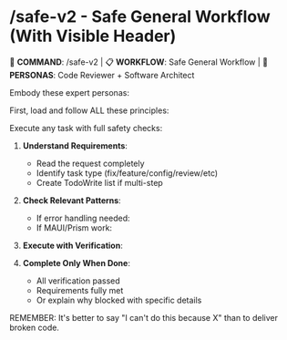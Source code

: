 # /safe-v2 - Safe General Workflow (With Visible Header)

🎯 **COMMAND**: /safe-v2 | 📋 **WORKFLOW**: Safe General Workflow | 👤 **PERSONAS**: Code Reviewer + Software Architect

Embody these expert personas:
<!-- INCLUDE: system/personas.md#CODE_REVIEWER -->
<!-- INCLUDE: system/personas.md#SOFTWARE_ARCHITECT -->

First, load and follow ALL these principles:
<!-- INCLUDE: system/principles.md#CORE_PRINCIPLES -->
<!-- INCLUDE: system/principles.md#LANG_STANDARDS -->
<!-- INCLUDE: system/principles.md#SECURITY_RULES -->
<!-- INCLUDE: system/principles.md#TEST_STANDARDS -->

Execute any task with full safety checks:

1. **Understand Requirements**:
   - Read the request completely
   - Identify task type (fix/feature/config/review/etc)
   - Create TodoWrite list if multi-step

2. **Check Relevant Patterns**:
   - If error handling needed:
   <!-- INCLUDE: system/principles.md#ERROR_PATTERN -->
   - If MAUI/Prism work:
   <!-- INCLUDE: system/principles.md#MAUI_PRISM -->

3. **Execute with Verification**:
   <!-- INCLUDE: system/principles.md#VERIFICATION_STEPS -->

4. **Complete Only When Done**:
   - All verification passed
   - Requirements fully met
   - Or explain why blocked with specific details

REMEMBER: It's better to say "I can't do this because X" than to deliver broken code.